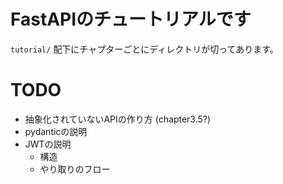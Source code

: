 # FastAPIのチュートリアルです

`tutorial/` 配下にチャプターごとにディレクトリが切ってあります。


# TODO

- 抽象化されていないAPIの作り方 (chapter3.5?)
- pydanticの説明
- JWTの説明
  - 構造
  - やり取りのフロー